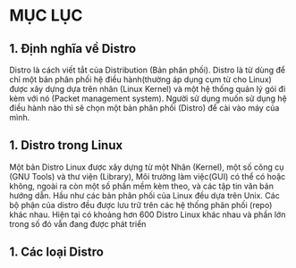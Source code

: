 # MỤC LỤC


## 1. Định nghĩa về Distro
Distro là cách viết tắt của Distribution (Bản phân phối). Distro là từ dùng để chỉ một bản phân phối 
hệ điều hành(thường áp dụng cụm từ cho Linux) được xây dựng dựa trên nhân (Linux Kernel) và một hệ thống quản lý
gói đi kèm với nó (Packet management system). Người sử dụng muốn sử dụng hệ điều hành nào thì sẽ chọn một bản phân
phối (Distro) để cài vào máy của mình.  
## 1. Distro trong Linux
Một bản Distro Linux được xây dựng từ một Nhân (Kernel), một số công cụ (GNU Tools) và thư viện (Library), Môi trường
làm việc(GUI) có thể có hoặc không, ngoài ra còn một số phần mềm kèm theo, và các tập tin văn bản hướng dẫn. Hầu như 
các bản phân phối của Linux đều dựa trên Unix. Các bộ phận của distro đều được lưu trữ trên các hệ thống phân phối
(repo) khác nhau. Hiện tại có khoảng hơn 600 Distro Linux khác nhau và phần lớn trong số đó vẫn đang được phát triển  
## 1. Các loại Distro